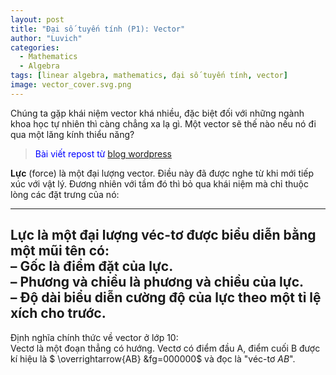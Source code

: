 ```yaml
---
layout: post
title: "Đại số tuyến tính (P1): Vector"
author: "Luvich"
categories: 
  - Mathematics
  - Algebra
tags: [linear algebra, mathematics, đại số tuyến tính, vector]
image: vector_cover.svg.png
---
```


Chúng ta gặp khái niệm vector khá nhiều, đặc biệt đối với những ngành khoa học tự nhiên thì càng chẳng xa lạ gì. Một vector sẽ thế nào nếu nó đi qua một lăng kính thiểu năng?<br>
> <span style="color:blue">Bài viết repost từ [blog wordpress](https://hoathekiet.wordpress.com/2023/12/16/chdeptrai-nhin-dai-so-tuyen-tinh-p1-khai-niem-vec-to/ 'blog wordpress') </span>

**Lực** (force) là một đại lượng vector. Điều này đã được nghe từ khi mới tiếp xúc với vật lý. Đương nhiên với tầm đó thì bỏ qua khái niệm mà chỉ thuộc lòng các đặt trưng của nó:<br>

---
Lực là một đại lượng véc-tơ được biểu diễn bằng một mũi tên có:<br>
– Gốc là điểm đặt của lực.<br>
– Phương và chiều là phương và chiều của lực.<br>
– Độ dài biểu diễn cường độ của lực theo một tỉ lệ xích cho trước.<br>
---

Định nghĩa chính thức về vector ở lớp 10:<br>
Vectơ là một đoạn thẳng có hướng. Vectơ có điểm đầu A, điểm cuối B được kí hiệu là $ \overrightarrow{AB} &fg=000000$ và đọc là "véc-tơ $AB$".
